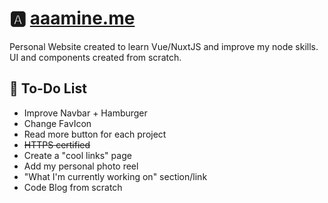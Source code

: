 # 🅰️ [aaamine.me](http://aaamine.me/)
Personal Website created to learn Vue/NuxtJS and improve my node skills. 
UI and components created from scratch. 

## 📝 To-Do List 
- Improve Navbar + Hamburger 
- Change FavIcon
- Read more button for each project 
- ~~HTTPS certified~~
- Create a "cool links" page 
- Add my personal photo reel 
- "What I'm currently working on" section/link
- Code Blog from scratch 
